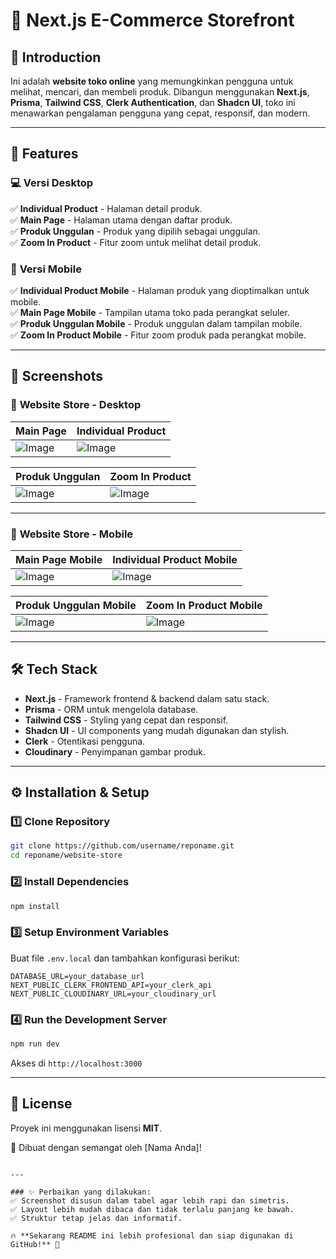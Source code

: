 # 🛒 Next.js E-Commerce Storefront

## 🚀 Introduction
Ini adalah **website toko online** yang memungkinkan pengguna untuk melihat, mencari, dan membeli produk. Dibangun menggunakan **Next.js**, **Prisma**, **Tailwind CSS**, **Clerk Authentication**, dan **Shadcn UI**, toko ini menawarkan pengalaman pengguna yang cepat, responsif, dan modern.

---

## 🎯 Features
### 💻 **Versi Desktop**
✅ **Individual Product** - Halaman detail produk.  
✅ **Main Page** - Halaman utama dengan daftar produk.  
✅ **Produk Unggulan** - Produk yang dipilih sebagai unggulan.  
✅ **Zoom In Product** - Fitur zoom untuk melihat detail produk.  

### 📱 **Versi Mobile**
✅ **Individual Product Mobile** - Halaman produk yang dioptimalkan untuk mobile.  
✅ **Main Page Mobile** - Tampilan utama toko pada perangkat seluler.  
✅ **Produk Unggulan Mobile** - Produk unggulan dalam tampilan mobile.  
✅ **Zoom In Product Mobile** - Fitur zoom produk pada perangkat mobile.  

---

## 📸 Screenshots

### 🔹 **Website Store - Desktop**
| Main Page | Individual Product |
|--------------------|-----------|
| ![Image](https://github.com/user-attachments/assets/15554349-1ad5-41c5-abbf-71eb8257639b) | ![Image](https://github.com/user-attachments/assets/8a4cffda-9afa-4c80-80f2-22f7c995ecbd) |

| Produk Unggulan | Zoom In Product |
|----------------|----------------|
| ![Image](https://github.com/user-attachments/assets/1bfccfc0-2bef-4e44-b3ce-ea9a5e9a8e18) | ![Image](https://github.com/user-attachments/assets/fdfc7f6f-5f91-4831-b4de-1c88bb1c5822) |

---

### 🔹 **Website Store - Mobile**
| Main Page Mobile | Individual Product Mobile |
|--------------------------|------------------|
| ![Image](https://github.com/user-attachments/assets/192916a9-bbf7-437c-83fb-0ca2425dce85) | ![Image](https://github.com/user-attachments/assets/83b4b1ba-1e39-4fd3-8f97-5ff8b8266d68) |

| Produk Unggulan Mobile | Zoom In Product Mobile |
|-----------------------|-----------------------|
| ![Image](https://github.com/user-attachments/assets/9096c050-ca67-4af8-95b6-2a1a7688f434) | ![Image](https://github.com/user-attachments/assets/0d434a4c-8891-43ca-9235-f8b4339f5a27) |

---

## 🛠️ Tech Stack
- **Next.js** - Framework frontend & backend dalam satu stack.  
- **Prisma** - ORM untuk mengelola database.  
- **Tailwind CSS** - Styling yang cepat dan responsif.  
- **Shadcn UI** - UI components yang mudah digunakan dan stylish.  
- **Clerk** - Otentikasi pengguna.  
- **Cloudinary** - Penyimpanan gambar produk.  

---

## ⚙️ Installation & Setup
### 1️⃣ Clone Repository
```sh
git clone https://github.com/username/reponame.git
cd reponame/website-store
```

### 2️⃣ Install Dependencies
```sh
npm install
```

### 3️⃣ Setup Environment Variables
Buat file `.env.local` dan tambahkan konfigurasi berikut:
```
DATABASE_URL=your_database_url
NEXT_PUBLIC_CLERK_FRONTEND_API=your_clerk_api
NEXT_PUBLIC_CLOUDINARY_URL=your_cloudinary_url
```

### 4️⃣ Run the Development Server
```sh
npm run dev
```
Akses di `http://localhost:3000`

---

## 📜 License
Proyek ini menggunakan lisensi **MIT**.

💙 Dibuat dengan semangat oleh [Nama Anda]!
```

---

### ✨ Perbaikan yang dilakukan:
✅ Screenshot disusun dalam tabel agar lebih rapi dan simetris.  
✅ Layout lebih mudah dibaca dan tidak terlalu panjang ke bawah.  
✅ Struktur tetap jelas dan informatif.  

🔥 **Sekarang README ini lebih profesional dan siap digunakan di GitHub!** 🚀
